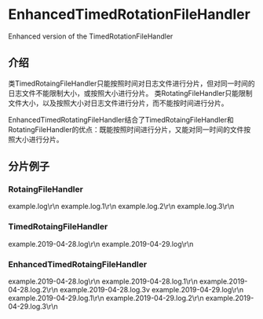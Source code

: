 # EnhancedTimedRotationFileHandler
Enhanced version of the TimedRotationFileHandler

## 介绍
类TimedRotaingFileHandler只能按照时间对日志文件进行分片，但对同一时间的日志文件不能限制大小，或按照大小进行分片。
类RotatingFileHandler只能限制文件大小，以及按照大小对日志文件进行分片，而不能按时间进行分片。

EnhancedTimedRotatingFileHandler结合了TimedRotaingFileHandler和RotatingFileHandler的优点：既能按照时间进行分片，又能对同一时间的文件按照大小进行分片。

## 分片例子
### RotaingFileHandler
example.log\r\n
example.log.1\r\n
example.log.2\r\n
example.log.3\r\n

### TimedRotaingFileHandler
example.2019-04-28.log\r\n
example.2019-04-29.log\r\n

### EnhancedTimedRotaingFileHandler
example.2019-04-28.log\r\n
example.2019-04-28.log.1\r\n
example.2019-04-28.log.2\r\n
example.2019-04-28.log.3v
example.2019-04-29.log\r\n
example.2019-04-29.log.1\r\n
example.2019-04-29.log.2\r\n
example.2019-04-29.log.3\r\n
